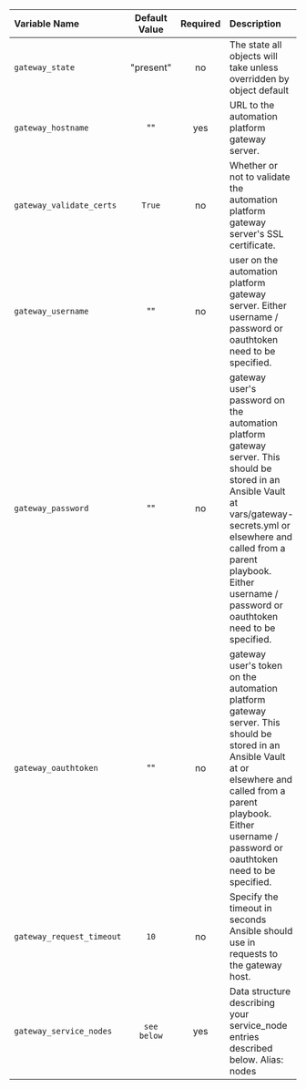 | Variable Name             |Default Value|Required| Description                                                                                                                                                                                                                                             |Example|
|:--------------------------|:---:|:---:|:--------------------------------------------------------------------------------------------------------------------------------------------------------------------------------------------------------------------------------------------------------|:---|
| `gateway_state`           |"present"|no| The state all objects will take unless overridden by object default                                                                                                                                                                                     |'absent'|
| `gateway_hostname`        |""|yes| URL to the automation platform gateway server.                                                                                                                                                                                                          |127.0.0.1|
| `gateway_validate_certs`  |`True`|no| Whether or not to validate the automation platform gateway server's SSL certificate.                                                                                                                                                                    ||
| `gateway_username`        |""|no| user on the automation platform gateway server. Either username / password or oauthtoken need to be specified.                                                                                                                                          ||
| `gateway_password`        |""|no| gateway user's password on the automation platform gateway server. This should be stored in an Ansible Vault at vars/gateway-secrets.yml or elsewhere and called from a parent playbook. Either username / password or oauthtoken need to be specified. ||
| `gateway_oauthtoken`      |""|no| gateway user's token on the automation platform gateway server. This should be stored in an Ansible Vault at or elsewhere and called from a parent playbook. Either username / password or oauthtoken need to be specified.                             ||
| `gateway_request_timeout` |`10`|no| Specify the timeout in seconds Ansible should use in requests to the gateway host.                                                                                                                                                                      ||
| `gateway_service_nodes`   |`see below`|yes| Data structure describing your service_node entries described below.  Alias: nodes                                                                                                                                                              ||

